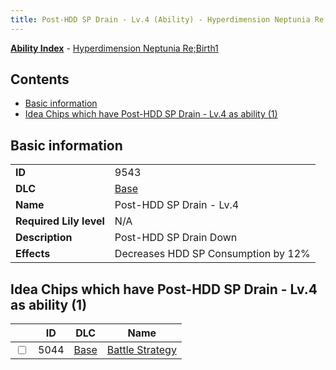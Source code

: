 ```yaml
---
title: Post-HDD SP Drain - Lv.4 (Ability) - Hyperdimension Neptunia Re;Birth1
---
```


[**Ability Index**](/neptunia/rb1/ability/index.html) - [Hyperdimension Neptunia Re;Birth1](/neptunia/rb1)

## Contents

- [Basic information](#basic-information)
- [Idea Chips which have Post-HDD SP Drain - Lv.4 as ability (1)](#idea-chips-which-have-post-hdd-sp-drain-lv4-as-ability-1)

## Basic information

|   |   |
| -- | -- |
| **ID** | 9543 |
| **DLC** | [Base](/neptunia/rb1/dlc/1-base.html) |
| **Name** | Post-HDD SP Drain - Lv.4 |
| **Required Lily level** | N/A |
| **Description** | Post-HDD SP Drain Down |
| **Effects** | Decreases HDD SP Consumption by 12% |


## Idea Chips which have Post-HDD SP Drain - Lv.4 as ability (1)

|    | ID | DLC | Name |
| -- | -- | --- | ---- |
| <input type="checkbox" id="rb1-item-1-5044" class="trackbox" /> | 5044 | [Base](/neptunia/rb1/dlc/1-base.html) | [Battle Strategy](/neptunia/rb1/item/1-5044-battle-strategy.html) |
